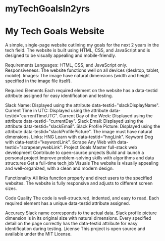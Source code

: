 ﻿# myTechGoalsIn2yrs
# My Tech Goals Website
A simple, single-page website outlining my goals for the next 2 years in the tech field. The website is built using HTML, CSS, and JavaScript and is designed to be visually appealing and mobile-friendly.

Requirements
Languages: HTML, CSS, and JavaScript only.
Responsiveness: The website functions well on all devices (desktop, tablet, mobile).
Images: The image have natural dimensions (width and height specified in the image file itself).

Required Elements
Each required element on the website has a data-testid attribute assigned for easy identification and testing.

Slack Name: Displayed using the attribute data-testid="slackDisplayName".
Current Time in UTC: Displayed using the attribute data-testid="currentTimeUTC".
Current Day of the Week: Displayed using the attribute data-testid="currentDay".
Slack Email: Displayed using the attribute data-testid="slackEmail".
Slack Profile Picture: Displayed using the attribute data-testid="slackProfilePicture". The image must have natural dimensions.
Links:
HNG Learn with data-testid="hngLink".
Keyword Dog with data-testid="keywordLink".
Scrape Any Web with data-testid="scrapeanywebLink".
Project Goals
Master full-stack web development
Contribute to open-source projects
Build and launch a personal project
Improve problem-solving skills with algorithms and data structures
Get a full-time tech job
Visuals
The website is visually appealing and well-organized, with a clean and modern design.

Functionality
All links function properly and direct users to the specified websites. The website is fully responsive and adjusts to different screen sizes.

Code Quality
The code is well-structured, indented, and easy to read. Each required element has a unique data-testid attribute assigned.

Accuracy
Slack name corresponds to the actual data.
Slack profile picture dimension is in its original size with natural dimensions.
Every specified detail on the page correctly has the data-testid attribute for easy identification during testing.
License
This project is open source and available under the MIT License.
